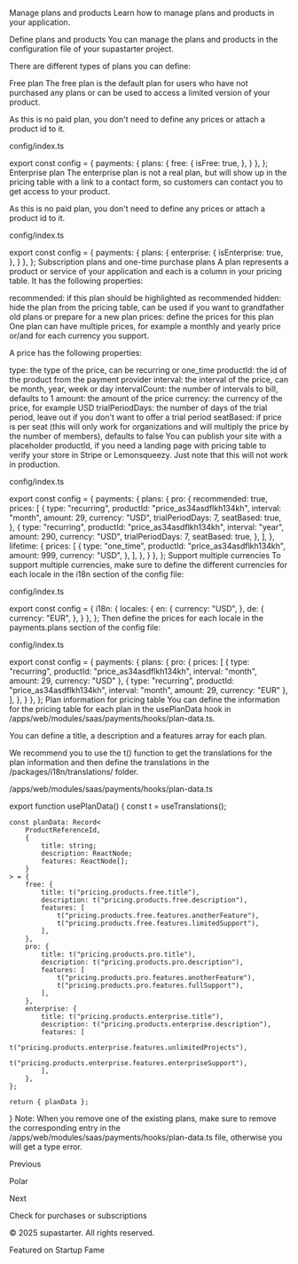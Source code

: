 Manage plans and products
Learn how to manage plans and products in your application.



Define plans and products
You can manage the plans and products in the configuration file of your supastarter project.

There are different types of plans you can define:

Free plan
The free plan is the default plan for users who have not purchased any plans or can be used to access a limited version of your product.

As this is no paid plan, you don't need to define any prices or attach a product id to it.

config/index.ts

export const config = {
  payments: {
    plans: {
        free: {
            isFree: true,
        },
    }
  },
};
Enterprise plan
The enterprise plan is not a real plan, but will show up in the pricing table with a link to a contact form, so customers can contact you to get access to your product.

As this is no paid plan, you don't need to define any prices or attach a product id to it.

config/index.ts

export const config = {
  payments: {
    plans: {
        enterprise: {
            isEnterprise: true,
        },
    }
  },
};
Subscription plans and one-time purchase plans
A plan represents a product or service of your application and each is a column in your pricing table. It has the following properties:

recommended: if this plan should be highlighted as recommended
hidden: hide the plan from the pricing table, can be used if you want to grandfather old plans or prepare for a new plan
prices: define the prices for this plan
One plan can have multiple prices, for example a monthly and yearly price or/and for each currency you support.

A price has the following properties:

type: the type of the price, can be recurring or one_time
productId: the id of the product from the payment provider
interval: the interval of the price, can be month, year, week or day
intervalCount: the number of intervals to bill, defaults to 1
amount: the amount of the price
currency: the currency of the price, for example USD
trialPeriodDays: the number of days of the trial period, leave out if you don't want to offer a trial period
seatBased: if price is per seat (this will only work for organizations and will multiply the price by the number of members), defaults to false
You can publish your site with a placeholder productId, if you need a landing page with pricing table to verify your store in Stripe or Lemonsqueezy. Just note that this will not work in production.

config/index.ts

export const config = {
  payments: {
    plans: {
        pro: {
            recommended: true,
            prices: [
                {
                    type: "recurring",
                    productId: "price_as34asdflkh134kh",
                    interval: "month",
                    amount: 29,
                    currency: "USD",
                    trialPeriodDays: 7,
                    seatBased: true,
                },
                {
                    type: "recurring",
                    productId: "price_as34asdflkh134kh",
                    interval: "year",
                    amount: 290,
                    currency: "USD",
                    trialPeriodDays: 7,
                    seatBased: true,
                },
            ],
        },
        lifetime: {
            prices: [
                {
                    type: "one_time",
                    productId: "price_as34asdflkh134kh",
                    amount: 999,
                    currency: "USD",
                },
            ],
        },
    }
  },
};
Support multiple currencies
To support multiple currencies, make sure to define the different currencies for each locale in the i18n section of the config file:

config/index.ts

export const config = {
  i18n: {
    locales: {
        en: {
            currency: "USD",
        },
        de: {
            currency: "EUR",
        },
    }
  },
};
Then define the prices for each locale in the payments.plans section of the config file:

config/index.ts

export const config = {
  payments: {
    plans: {
        pro: {
            prices: [
                {
                    type: "recurring",
                    productId: "price_as34asdflkh134kh",
                    interval: "month",
                    amount: 29,
                    currency: "USD"
                },
                {
                    type: "recurring",
                    productId: "price_as34asdflkh134kh",
                    interval: "month",
                    amount: 29,
                    currency: "EUR"
                },
            ],
        },
    }
  },
};
Plan information for pricing table
You can define the information for the pricing table for each plan in the usePlanData hook in /apps/web/modules/saas/payments/hooks/plan-data.ts.

You can define a title, a description and a features array for each plan.

We recommend you to use the t() function to get the translations for the plan information and then define the translations in the /packages/i18n/translations/ folder.

/apps/web/modules/saas/payments/hooks/plan-data.ts

export function usePlanData() {
	const t = useTranslations();
 
	const planData: Record<
		ProductReferenceId,
		{
			title: string;
			description: ReactNode;
			features: ReactNode[];
		}
	> = {
		free: {
			title: t("pricing.products.free.title"),
			description: t("pricing.products.free.description"),
			features: [
				t("pricing.products.free.features.anotherFeature"),
				t("pricing.products.free.features.limitedSupport"),
			],
		},
		pro: {
			title: t("pricing.products.pro.title"),
			description: t("pricing.products.pro.description"),
			features: [
				t("pricing.products.pro.features.anotherFeature"),
				t("pricing.products.pro.features.fullSupport"),
			],
		},
		enterprise: {
			title: t("pricing.products.enterprise.title"),
			description: t("pricing.products.enterprise.description"),
			features: [
				t("pricing.products.enterprise.features.unlimitedProjects"),
				t("pricing.products.enterprise.features.enterpriseSupport"),
			],
		},
	};
 
	return { planData };
}
Note: When you remove one of the existing plans, make sure to remove the corresponding entry in the /apps/web/modules/saas/payments/hooks/plan-data.ts file, otherwise you will get a type error.

Previous

Polar

Next

Check for purchases or subscriptions

© 2025 supastarter. All rights reserved.

Featured on Startup Fame




